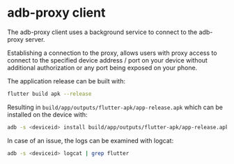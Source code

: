 # adb-proxy client

The adb-proxy client uses a background service to connect to the adb-proxy server.

Establishing a connection to the proxy, allows users with proxy access to connect to the 
specified device address / port on your device without additional authorization or any port being exposed on your phone.


The application release can be built with:
```bash
flutter build apk --release
```

Resulting in `build/app/outputs/flutter-apk/app-release.apk` which can be installed on the device with:
```bash
adb -s <deviceid> install build/app/outputs/flutter-apk/app-release.apk
```

In case of an issue, the logs can be examined with logcat:
```bash
adb -s <deviceid> logcat | grep flutter
```